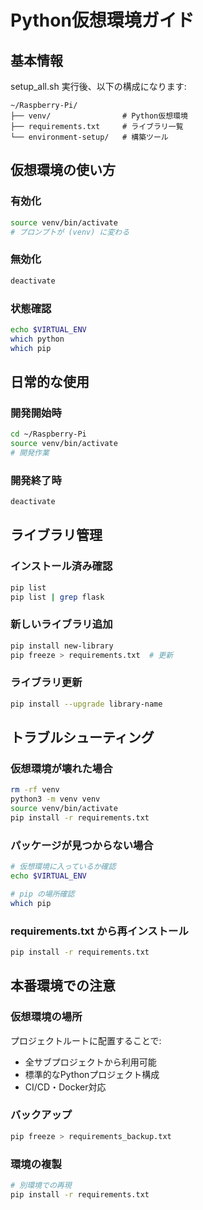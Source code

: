# Python仮想環境ガイド

## 基本情報

setup_all.sh 実行後、以下の構成になります:

```
~/Raspberry-Pi/
├── venv/                # Python仮想環境
├── requirements.txt     # ライブラリ一覧
└── environment-setup/   # 構築ツール
```

## 仮想環境の使い方

### 有効化
```bash
source venv/bin/activate
# プロンプトが (venv) に変わる
```

### 無効化
```bash
deactivate
```

### 状態確認
```bash
echo $VIRTUAL_ENV
which python
which pip
```

## 日常的な使用

### 開発開始時
```bash
cd ~/Raspberry-Pi
source venv/bin/activate
# 開発作業
```

### 開発終了時
```bash
deactivate
```

## ライブラリ管理

### インストール済み確認
```bash
pip list
pip list | grep flask
```

### 新しいライブラリ追加
```bash
pip install new-library
pip freeze > requirements.txt  # 更新
```

### ライブラリ更新
```bash
pip install --upgrade library-name
```

## トラブルシューティング

### 仮想環境が壊れた場合
```bash
rm -rf venv
python3 -m venv venv
source venv/bin/activate
pip install -r requirements.txt
```

### パッケージが見つからない場合
```bash
# 仮想環境に入っているか確認
echo $VIRTUAL_ENV

# pip の場所確認  
which pip
```

### requirements.txt から再インストール
```bash
pip install -r requirements.txt
```

## 本番環境での注意

### 仮想環境の場所
プロジェクトルートに配置することで:
- 全サブプロジェクトから利用可能
- 標準的なPythonプロジェクト構成
- CI/CD・Docker対応

### バックアップ
```bash
pip freeze > requirements_backup.txt
```

### 環境の複製
```bash
# 別環境での再現
pip install -r requirements.txt
```

